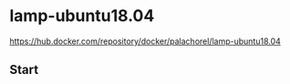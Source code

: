 # lamp-ubuntu18.04


https://hub.docker.com/repository/docker/palachorel/lamp-ubuntu18.04


## Start
